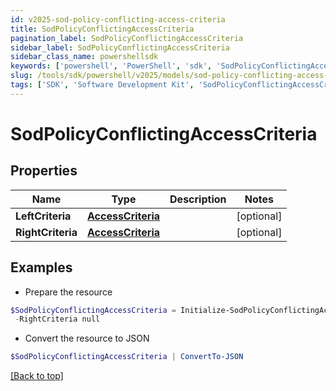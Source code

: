 ```yaml
---
id: v2025-sod-policy-conflicting-access-criteria
title: SodPolicyConflictingAccessCriteria
pagination_label: SodPolicyConflictingAccessCriteria
sidebar_label: SodPolicyConflictingAccessCriteria
sidebar_class_name: powershellsdk
keywords: ['powershell', 'PowerShell', 'sdk', 'SodPolicyConflictingAccessCriteria', 'V2025SodPolicyConflictingAccessCriteria'] 
slug: /tools/sdk/powershell/v2025/models/sod-policy-conflicting-access-criteria
tags: ['SDK', 'Software Development Kit', 'SodPolicyConflictingAccessCriteria', 'V2025SodPolicyConflictingAccessCriteria']
---
```



# SodPolicyConflictingAccessCriteria

## Properties

Name | Type | Description | Notes
------------ | ------------- | ------------- | -------------
**LeftCriteria** | [**AccessCriteria**](access-criteria) |  | [optional] 
**RightCriteria** | [**AccessCriteria**](access-criteria) |  | [optional] 

## Examples

- Prepare the resource
```powershell
$SodPolicyConflictingAccessCriteria = Initialize-SodPolicyConflictingAccessCriteria  -LeftCriteria null `
 -RightCriteria null
```

- Convert the resource to JSON
```powershell
$SodPolicyConflictingAccessCriteria | ConvertTo-JSON
```


[[Back to top]](#) 

